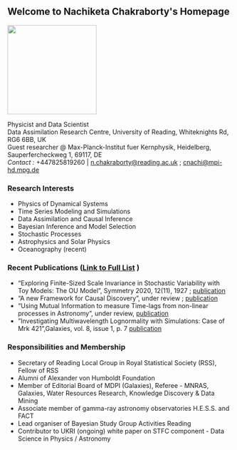 ## Welcome to Nachiketa Chakraborty's Homepage
<img src="https://user-images.githubusercontent.com/5979094/114390799-9dcc3800-9b8e-11eb-96dc-1174b9d06799.png" height="200" width="200">               

Physicist and Data Scientist                                                                                                                    
Data Assimilation Research Centre, University of Reading, Whiteknights Rd, RG6 6BB, UK                                                         
Guest researcher @ Max-Planck-Institut fuer Kernphysik, Heidelberg, Sauperfercheckweg 1, 69117, DE                               
_Contact :_ +447825819260 | n.chakraborty@reading.ac.uk ; cnachi@mpi-hd.mpg.de 
                                                    




### Research Interests
- Physics of Dynamical Systems
- Time Series Modeling and Simulations 
- Data Assimilation and Causal Inference 
- Bayesian Inference and Model Selection
- Stochastic Processes
- Astrophysics and Solar Physics
- Oceanography (recent)

### Recent Publications ([Link to Full List](https://tinyurl.com/ncfulllist) )
- “Exploring Finite-Sized Scale Invariance in Stochastic Variability with Toy Models: The OU Model”, 
Symmetry 2020, 12(11), 1927 ; [publication](https://doi.org/10.3390/sym12111927)
- “A new Framework for Causal Discovery”, under review ; [publication](https://arxiv.org/abs/2010.02247)
- “Using Mutual Information to measure Time-lags from non-linear processes in Astronomy”, under review, [publication](https://www.overleaf.com/read/rfpfxbwsphpy
)
- ”Investigating Multiwavelength Lognormality with Simulations: Case of Mrk 421”,Galaxies, vol. 8, issue 1, p. 7 [publication](https://ui.adsabs.harvard.edu/abs/2020Galax...8....7C/abstract)

### Responsibilities and Membership
-  Secretary of Reading Local Group in Royal Statistical Society (RSS), Fellow of RSS
-  Alumni of Alexander von Humboldt Foundation
-  Member of Editorial Board of MDPI (Galaxies), Referee - MNRAS, Galaxies, Water Resources Research, Knowledge Discovery & Data Mining
-  Associate member of gamma-ray astronomy observatories H.E.S.S. and FACT
-  Lead organiser of Bayesian Study Group Activities Reading
-  Contributor to UKRI (ongoing) white paper on STFC component - Data Science in Physics / Astronomy 

